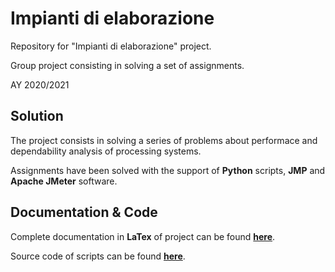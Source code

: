 # Impianti di elaborazione
Repository for "Impianti di elaborazione" project.

Group project consisting in solving a set of assignments. 

AY 2020/2021

## Solution

The project consists in solving a series of problems about performace and dependability analysis of processing systems.

Assignments have been solved with the support of **Python** scripts, **JMP** and **Apache JMeter** software.

## Documentation & Code

Complete documentation in **LaTex** of project can be found **[here](/Elaborato_Impianti.pdf)**.

Source code of scripts can be found **[here](/Scripts/)**.
